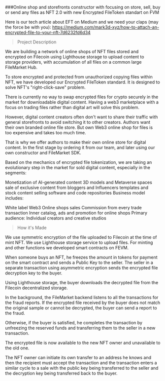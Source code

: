 ###Online shop and storefronts constructor with focusing on store, sell, buy or send any files as NFT 2.0 with new Encrypted FileToken standart on FVM

Here is our tech article about EFT on Medium and we need your claps (may the force be with you): 
https://medium.com/mark3d-xyz/how-to-attach-an-encrypted-file-to-your-nft-7d6232fd6d34

> Project Description

We are building a network of online shops of NFT files stored and encrypted on Filecoin using Lighthouse storage to upload content to storage providers, with accumulation of all files on a common large FileMarket Hub.

To store encrypted and protected from unauthorized copying files within NFT, we have developed our Encrypted FileToken standard. It is designed to solve NFT's "right-click-save" problem.

There is currently no way to swap encrypted files for crypto securely in the market for downloadable digital content. Having a web3 marketplace with a focus on trading files rather than digital art will solve this problem.

However, digital content creators often don't want to share their traffic with general storefronts to avoid switching it to other creators. Authors want their own branded online file store. But own Web3 online shop for files is too expensive and takes too much time.

That is why we offer authors to make their own online store for digital content. In the first stage by ordering it from our team, and later using our own constructor and FileMarket SDK.

Based on the mechanics of encrypted file tokenization, we are taking an evolutionary step in the market for sold digital content, especially in the segments:

Monetization of AI-generated content
3D models and Metaverse spaces
sale of exclusive content from bloggers and Influencers
templates and stock content
selling software and code repositories
Business model includes:

White label Web3 Online shops sales
Commission from every trade transaction
Inner catalog, ads and promotion for online shops
Primary audience: Individual creators and creative studios

> How it's Made

We use symmetric encryption of the file uploaded to Filecoin at the time of mint NFT. We use Lighthouse storage service to upload files. For minting and other functions we developed smart contracts on FEVM.

When someone buys an NFT, he freezes the amount in tokens for payment on the smart contract and sends a Public Key to the seller. The seller in a separate transaction using asymmetric encryption sends the encrypted file decryption key to the buyer.

Using Lighthouse storage, the buyer downloads the decrypted file from the Filecoin decentralized storage.

In the background, the FileMarket backend listens to all the transactions for the fraud reports. If the encrypted file received by the buyer does not match the original sample or cannot be decrypted, the buyer can send a report to the fraud.

Otherwise, if the buyer is satisfied, he completes the transaction by unfreezing the reserved funds and transferring them to the seller in a new transaction.

The encrypted file is now available to the new NFT owner and unavailable to the old one.

The NFT owner can initiate its own transfer to an address he knows and then the recipient must accept the transaction and the transaction enters a similar cycle to a sale with the public key being transferred to the seller and the decryption key being transferred back to the buyer.
